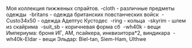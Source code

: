 ﻿Моя коллекция пижженых спрайтов.
﻿-cloth - различные предметы одежды
﻿	-britans - одежда британских повстанческих войск
﻿	-Custo34x50 - одежда Адептус Кустодес
﻿	-ring - кольца
﻿	-skyrim - шлем из скайрима
﻿	-suit_sb - коричневая форма сб
﻿	-wh40k - вещи Империума: броня ИГ, АМ, псайкера, инквизитора*2, виндикара
﻿	-wh40k-Eldar - вещи Эльдар: Biel-tan, Siеm-Ham, Ulthwe
